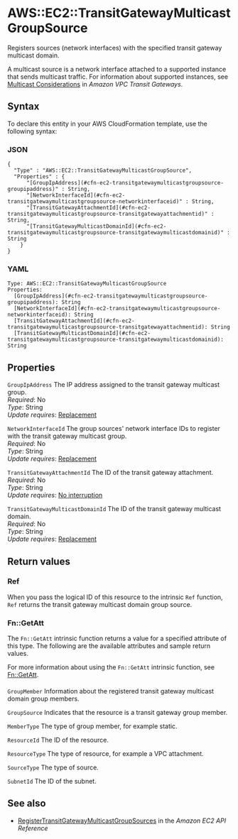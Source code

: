 # AWS::EC2::TransitGatewayMulticastGroupSource<a name="aws-resource-ec2-transitgatewaymulticastgroupsource"></a>

Registers sources \(network interfaces\) with the specified transit gateway multicast domain\.

A multicast source is a network interface attached to a supported instance that sends multicast traffic\. For information about supported instances, see [Multicast Considerations](https://docs.aws.amazon.com/vpc/latest/tgw/transit-gateway-limits.html#multicast-limits) in *Amazon VPC Transit Gateways*\.

## Syntax<a name="aws-resource-ec2-transitgatewaymulticastgroupsource-syntax"></a>

To declare this entity in your AWS CloudFormation template, use the following syntax:

### JSON<a name="aws-resource-ec2-transitgatewaymulticastgroupsource-syntax.json"></a>

```
{
  "Type" : "AWS::EC2::TransitGatewayMulticastGroupSource",
  "Properties" : {
      "[GroupIpAddress](#cfn-ec2-transitgatewaymulticastgroupsource-groupipaddress)" : String,
      "[NetworkInterfaceId](#cfn-ec2-transitgatewaymulticastgroupsource-networkinterfaceid)" : String,
      "[TransitGatewayAttachmentId](#cfn-ec2-transitgatewaymulticastgroupsource-transitgatewayattachmentid)" : String,
      "[TransitGatewayMulticastDomainId](#cfn-ec2-transitgatewaymulticastgroupsource-transitgatewaymulticastdomainid)" : String
    }
}
```

### YAML<a name="aws-resource-ec2-transitgatewaymulticastgroupsource-syntax.yaml"></a>

```
Type: AWS::EC2::TransitGatewayMulticastGroupSource
Properties: 
  [GroupIpAddress](#cfn-ec2-transitgatewaymulticastgroupsource-groupipaddress): String
  [NetworkInterfaceId](#cfn-ec2-transitgatewaymulticastgroupsource-networkinterfaceid): String
  [TransitGatewayAttachmentId](#cfn-ec2-transitgatewaymulticastgroupsource-transitgatewayattachmentid): String
  [TransitGatewayMulticastDomainId](#cfn-ec2-transitgatewaymulticastgroupsource-transitgatewaymulticastdomainid): String
```

## Properties<a name="aws-resource-ec2-transitgatewaymulticastgroupsource-properties"></a>

`GroupIpAddress`  <a name="cfn-ec2-transitgatewaymulticastgroupsource-groupipaddress"></a>
The IP address assigned to the transit gateway multicast group\.  
*Required*: No  
*Type*: String  
*Update requires*: [Replacement](https://docs.aws.amazon.com/AWSCloudFormation/latest/UserGuide/using-cfn-updating-stacks-update-behaviors.html#update-replacement)

`NetworkInterfaceId`  <a name="cfn-ec2-transitgatewaymulticastgroupsource-networkinterfaceid"></a>
The group sources' network interface IDs to register with the transit gateway multicast group\.  
*Required*: No  
*Type*: String  
*Update requires*: [Replacement](https://docs.aws.amazon.com/AWSCloudFormation/latest/UserGuide/using-cfn-updating-stacks-update-behaviors.html#update-replacement)

`TransitGatewayAttachmentId`  <a name="cfn-ec2-transitgatewaymulticastgroupsource-transitgatewayattachmentid"></a>
The ID of the transit gateway attachment\.  
*Required*: No  
*Type*: String  
*Update requires*: [No interruption](https://docs.aws.amazon.com/AWSCloudFormation/latest/UserGuide/using-cfn-updating-stacks-update-behaviors.html#update-no-interrupt)

`TransitGatewayMulticastDomainId`  <a name="cfn-ec2-transitgatewaymulticastgroupsource-transitgatewaymulticastdomainid"></a>
The ID of the transit gateway multicast domain\.  
*Required*: No  
*Type*: String  
*Update requires*: [Replacement](https://docs.aws.amazon.com/AWSCloudFormation/latest/UserGuide/using-cfn-updating-stacks-update-behaviors.html#update-replacement)

## Return values<a name="aws-resource-ec2-transitgatewaymulticastgroupsource-return-values"></a>

### Ref<a name="aws-resource-ec2-transitgatewaymulticastgroupsource-return-values-ref"></a>

When you pass the logical ID of this resource to the intrinsic `Ref` function, `Ref` returns the transit gateway multicast domain group source\. 

### Fn::GetAtt<a name="aws-resource-ec2-transitgatewaymulticastgroupsource-return-values-fn--getatt"></a>

The `Fn::GetAtt` intrinsic function returns a value for a specified attribute of this type\. The following are the available attributes and sample return values\.

For more information about using the `Fn::GetAtt` intrinsic function, see [Fn::GetAtt](https://docs.aws.amazon.com/AWSCloudFormation/latest/UserGuide/intrinsic-function-reference-getatt.html)\.

#### <a name="aws-resource-ec2-transitgatewaymulticastgroupsource-return-values-fn--getatt-fn--getatt"></a>

`GroupMember`  <a name="GroupMember-fn::getatt"></a>
Information about the registered transit gateway multicast domain group members\.

`GroupSource`  <a name="GroupSource-fn::getatt"></a>
Indicates that the resource is a transit gateway group member\.

`MemberType`  <a name="MemberType-fn::getatt"></a>
The type of group member, for example static\.

`ResourceId`  <a name="ResourceId-fn::getatt"></a>
The ID of the resource\.

`ResourceType`  <a name="ResourceType-fn::getatt"></a>
The type of resource, for example a VPC attachment\.

`SourceType`  <a name="SourceType-fn::getatt"></a>
The type of source\.

`SubnetId`  <a name="SubnetId-fn::getatt"></a>
The ID of the subnet\.

## See also<a name="aws-resource-ec2-transitgatewaymulticastgroupsource--seealso"></a>
+ [RegisterTransitGatewayMulticastGroupSources](https://docs.aws.amazon.com/AWSEC2/latest/APIReference/API_RegisterTransitGatewayMulticastGroupSources.html) in the *Amazon EC2 API Reference*

